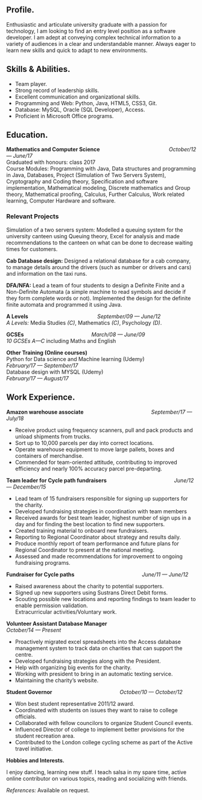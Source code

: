 ## Profile.

Enthusiastic and articulate university graduate with a passion for technology, I am looking to find an entry level position as a software developer. I am adept at conveying complex technical information to a variety of audiences in a clear and understandable manner. Always eager to learn new skills and quick to adapt to new environments.

## Skills & Abilities.

*   Team player. 
*	Strong record of leadership skills.
*	Excellent communication and organizational skills. 
*	Programming and Web: Python, Java, HTML5, CSS3, Git.
*	Database: MySQL, Oracle (SQL Developer), Access.
*	Proficient in Microsoft Office programs.

## Education.
	
__Mathematics and Computer Science__ &emsp; &emsp; &emsp; &emsp; &emsp; &emsp; &emsp; &emsp; &emsp; &emsp;   *October/12 — June/17*\
Graduated with honours: class 2017<br>
Course Modules:	
Programming with Java, Data structures and programming in Java, Databases, Project (Simulation of Two Servers System), Cryptography and Coding theory, Specification and software implementation, Mathematical modeling, Discrete mathematics and Group theory, Mathematical proofing, Calculus, Further Calculus, Work related learning, Computer Hardware and software.	

### Relevant Projects
Simulation of a two servers system: Modelled a queuing system for the university canteen using Queuing theory, Excel for analysis and made recommendations to the canteen on what can be done to decrease waiting times for customers.	

__Cab Database design:__ Designed a relational database for a cab company, to manage details around the drivers (such as number or drivers and cars) and information on the taxi runs. 
	
**DFA/NFA:** Lead a team of four students to design a Definite Finite and a Non-Definite Automata (a simple machine to read symbols and decide if they form complete words or not). Implemented the design for the definite finite automata and programmed it using Java.	
	
**A Levels** &emsp; &emsp; &emsp; &emsp; &emsp; &emsp; &emsp; &emsp; &emsp; &emsp;	       *September/09 — June/12*\
 *A Levels:* Media Studies *(C)*, Mathematics *(C)*, Psychology *(D)*.	

**GCSEs** &emsp; &emsp; &emsp; &emsp; &emsp; &emsp; &emsp; &emsp; &emsp; &emsp;*March/08 — June/09*\
*10 GCSEs A—C* including Maths and English	
	
**Other Training (Online courses)**\
Python for Data science and Machine learning (Udemy) &emsp; &emsp; &emsp; &emsp; &emsp;	 *February/17 — September/17*\
Database design with MYSQL (Udemy) &emsp; &emsp; &emsp; &emsp; &emsp; &emsp; &emsp; &emsp; &emsp; &emsp; *February/17 — August/17*

## Work Experience.

**Amazon warehouse associate** &emsp; &emsp; &emsp; &emsp; &emsp; &emsp; &emsp; &emsp; &emsp; &emsp;*September/17 — July/18*
*	Receive product using frequency scanners, pull and pack products and unload shipments from trucks.
*	Sort up to 10,000 parcels per day into correct locations.
*	Operate warehouse equipment to move large pallets, boxes and containers of merchandise.
*	Commended for team-oriented attitude, contributing to improved efficiency and nearly 100% accuracy parcel pre-departing.	
	
**Team leader for Cycle path fundraisers** &emsp; &emsp; &emsp; &emsp; &emsp; &emsp; &emsp; &emsp; &emsp; &emsp;*June/12 — December/15*
*	Lead team of 15 fundraisers responsible for signing up supporters for the charity.
*	Developed fundraising strategies in coordination with team members
*	Received awards for best team leader, highest number of sign ups in a day and for finding the best location to find new supporters.
*	Created training material to onboard new fundraisers.
*	Reporting to Regional Coordinator about strategy and results daily.
*	Produce monthly report of team performance and future plans for Regional Coordinator to present at the national meeting.
*	Assessed and made recommendations for improvement to ongoing fundraising programs.
	
**Fundraiser for Cycle paths** &emsp; &emsp; &emsp; &emsp; &emsp; &emsp; &emsp; &emsp; &emsp; &emsp;*June/11 — June/12*
*	Raised awareness about the charity to potential supporters. 
*	Signed up new supporters using Sustrans Direct Debit forms. 
*	Scouting possible new locations and reporting findings to team leader to enable permission validation.	
Extracurricular activities/Voluntary work. 

**Volunteer Assistant Database Manager** &emsp; &emsp; &emsp; &emsp; &emsp; &emsp; &emsp; &emsp; &emsp; &emsp;*October/14 — Present*
*	Proactively migrated excel spreadsheets into the Access database management system to track data on charities that can support the centre.
*	Developed fundraising strategies along with the President.
*	Help with organizing big events for the charity.
*	Working with president to bring in an automatic texting service.
*	Maintaining the charity’s website.	

**Student Governor** &emsp; &emsp; &emsp; &emsp; &emsp; &emsp; &emsp; &emsp; &emsp; &emsp;*October/10 — October/12*
*	Won best student representative 2011/12 award.
*	Coordinated with students on issues they want to raise to college officials.
*	Collaborated with fellow councilors to organize Student Council events. 
*	Influenced Director of college to implement better provisions for the student recreation area.
*	Contributed to the London college cycling scheme as part of the Active travel initiative.
  	
**Hobbies and Interests.**

I enjoy dancing, learning new stuff. I teach salsa in my spare time, active online contributor on various topics, reading and socializing with friends.

_References:_ Available on request.